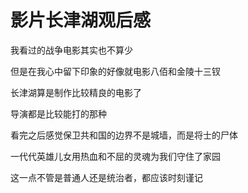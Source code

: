 # 影片长津湖观后感

我看过的战争电影其实也不算少

但是在我心中留下印象的好像就电影八佰和金陵十三钗

长津湖算是制作比较精良的电影了

导演都是比较能打的那种

看完之后感觉保卫共和国的边界不是城墙，而是将士的尸体

一代代英雄儿女用热血和不屈的灵魂为我们守住了家园

这一点不管是普通人还是统治者，都应该时刻谨记


